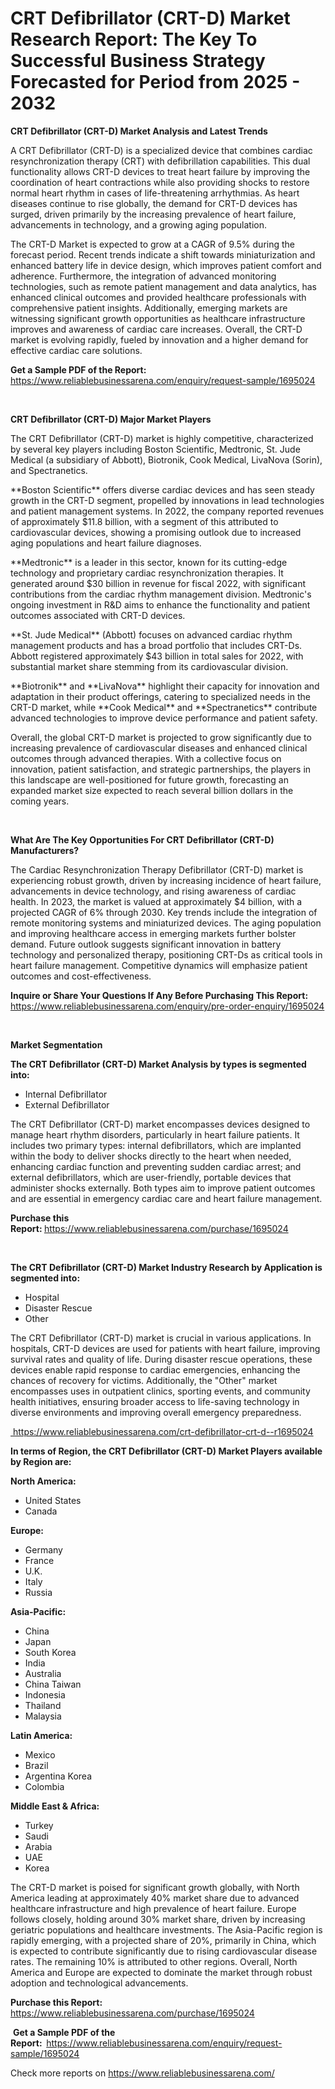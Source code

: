 <p><h1>CRT Defibrillator (CRT-D) Market Research Report: The Key To Successful Business Strategy Forecasted for Period from 2025 - 2032</h1></p><p><strong>CRT Defibrillator (CRT-D) Market Analysis and Latest Trends</strong></p>
<p><p>A CRT Defibrillator (CRT-D) is a specialized device that combines cardiac resynchronization therapy (CRT) with defibrillation capabilities. This dual functionality allows CRT-D devices to treat heart failure by improving the coordination of heart contractions while also providing shocks to restore normal heart rhythm in cases of life-threatening arrhythmias. As heart diseases continue to rise globally, the demand for CRT-D devices has surged, driven primarily by the increasing prevalence of heart failure, advancements in technology, and a growing aging population.</p><p>The CRT-D Market is expected to grow at a CAGR of 9.5% during the forecast period. Recent trends indicate a shift towards miniaturization and enhanced battery life in device design, which improves patient comfort and adherence. Furthermore, the integration of advanced monitoring technologies, such as remote patient management and data analytics, has enhanced clinical outcomes and provided healthcare professionals with comprehensive patient insights. Additionally, emerging markets are witnessing significant growth opportunities as healthcare infrastructure improves and awareness of cardiac care increases. Overall, the CRT-D market is evolving rapidly, fueled by innovation and a higher demand for effective cardiac care solutions.</p></p>
<p><strong>Get a Sample PDF of the Report:&nbsp;</strong> <a href="https://www.reliablebusinessarena.com/enquiry/request-sample/1695024?utm_campaign=3267&utm_medium=2&utm_source=Github&utm_content=ia&utm_term=25032025&utm_id=crt-defibrillator-crt-d">https://www.reliablebusinessarena.com/enquiry/request-sample/1695024</a></p>
<p>&nbsp;</p>
<p><strong>CRT Defibrillator (CRT-D) Major Market Players</strong></p>
<p><p>The CRT Defibrillator (CRT-D) market is highly competitive, characterized by several key players including Boston Scientific, Medtronic, St. Jude Medical (a subsidiary of Abbott), Biotronik, Cook Medical, LivaNova (Sorin), and Spectranetics. </p><p>**Boston Scientific** offers diverse cardiac devices and has seen steady growth in the CRT-D segment, propelled by innovations in lead technologies and patient management systems. In 2022, the company reported revenues of approximately $11.8 billion, with a segment of this attributed to cardiovascular devices, showing a promising outlook due to increased aging populations and heart failure diagnoses.</p><p>**Medtronic** is a leader in this sector, known for its cutting-edge technology and proprietary cardiac resynchronization therapies. It generated around $30 billion in revenue for fiscal 2022, with significant contributions from the cardiac rhythm management division. Medtronic's ongoing investment in R&D aims to enhance the functionality and patient outcomes associated with CRT-D devices.</p><p>**St. Jude Medical** (Abbott) focuses on advanced cardiac rhythm management products and has a broad portfolio that includes CRT-Ds. Abbott registered approximately $43 billion in total sales for 2022, with substantial market share stemming from its cardiovascular division. </p><p>**Biotronik** and **LivaNova** highlight their capacity for innovation and adaptation in their product offerings, catering to specialized needs in the CRT-D market, while **Cook Medical** and **Spectranetics** contribute advanced technologies to improve device performance and patient safety.</p><p>Overall, the global CRT-D market is projected to grow significantly due to increasing prevalence of cardiovascular diseases and enhanced clinical outcomes through advanced therapies. With a collective focus on innovation, patient satisfaction, and strategic partnerships, the players in this landscape are well-positioned for future growth, forecasting an expanded market size expected to reach several billion dollars in the coming years.</p></p>
<p>&nbsp;</p>
<p><strong>What Are The Key Opportunities For CRT Defibrillator (CRT-D) Manufacturers?</strong></p>
<p><p>The Cardiac Resynchronization Therapy Defibrillator (CRT-D) market is experiencing robust growth, driven by increasing incidence of heart failure, advancements in device technology, and rising awareness of cardiac health. In 2023, the market is valued at approximately $4 billion, with a projected CAGR of 6% through 2030. Key trends include the integration of remote monitoring systems and miniaturized devices. The aging population and improving healthcare access in emerging markets further bolster demand. Future outlook suggests significant innovation in battery technology and personalized therapy, positioning CRT-Ds as critical tools in heart failure management. Competitive dynamics will emphasize patient outcomes and cost-effectiveness.</p></p>
<p><strong>Inquire or Share Your Questions If Any Before Purchasing This Report:</strong> <a href="https://www.reliablebusinessarena.com/enquiry/pre-order-enquiry/1695024?utm_campaign=3267&utm_medium=2&utm_source=Github&utm_content=ia&utm_term=25032025&utm_id=crt-defibrillator-crt-d">https://www.reliablebusinessarena.com/enquiry/pre-order-enquiry/1695024</a></p>
<p>&nbsp;</p>
<p><strong>Market Segmentation</strong></p>
<p><strong>The CRT Defibrillator (CRT-D) Market Analysis by types is segmented into:</strong></p>
<p><ul><li>Internal Defibrillator</li><li>External Defibrillator</li></ul></p>
<p><p>The CRT Defibrillator (CRT-D) market encompasses devices designed to manage heart rhythm disorders, particularly in heart failure patients. It includes two primary types: internal defibrillators, which are implanted within the body to deliver shocks directly to the heart when needed, enhancing cardiac function and preventing sudden cardiac arrest; and external defibrillators, which are user-friendly, portable devices that administer shocks externally. Both types aim to improve patient outcomes and are essential in emergency cardiac care and heart failure management.</p></p>
<p><strong>Purchase this Report:&nbsp;</strong><a href="https://www.reliablebusinessarena.com/purchase/1695024?utm_campaign=3267&utm_medium=2&utm_source=Github&utm_content=ia&utm_term=25032025&utm_id=crt-defibrillator-crt-d">https://www.reliablebusinessarena.com/purchase/1695024</a></p>
<p>&nbsp;</p>
<p><strong>The CRT Defibrillator (CRT-D) Market Industry Research by Application is segmented into:</strong></p>
<p><ul><li>Hospital</li><li>Disaster Rescue</li><li>Other</li></ul></p>
<p><p>The CRT Defibrillator (CRT-D) market is crucial in various applications. In hospitals, CRT-D devices are used for patients with heart failure, improving survival rates and quality of life. During disaster rescue operations, these devices enable rapid response to cardiac emergencies, enhancing the chances of recovery for victims. Additionally, the "Other" market encompasses uses in outpatient clinics, sporting events, and community health initiatives, ensuring broader access to life-saving technology in diverse environments and improving overall emergency preparedness.</p></p>
<p><a href="https://www.reliablebusinessarena.com/crt-defibrillator-crt-d--r1695024?utm_campaign=3267&utm_medium=2&utm_source=Github&utm_content=ia&utm_term=25032025&utm_id=crt-defibrillator-crt-d">&nbsp;https://www.reliablebusinessarena.com/crt-defibrillator-crt-d--r1695024</a></p>
<p><strong>In terms of Region, the CRT Defibrillator (CRT-D) Market Players available by Region are:</strong></p>
<p>
    <p> <strong> North America: </strong>
        <ul>
            <li>United States</li>
            <li>Canada</li>
        </ul>
        </p> 
    <p> <strong> Europe: </strong>
        <ul>
            <li>Germany</li>
            <li>France</li>
            <li>U.K.</li>
            <li>Italy</li>
            <li>Russia</li>
        </ul>
        </p> 
    <p> <strong> Asia-Pacific: </strong>
        <ul>
            <li>China</li>
            <li>Japan</li>
            <li>South Korea</li>
            <li>India</li>
            <li>Australia</li>
            <li>China Taiwan</li>
            <li>Indonesia</li>
            <li>Thailand</li>
            <li>Malaysia</li>
        </ul>
        </p> 
    <p> <strong> Latin America: </strong>
        <ul>
            <li>Mexico</li>
            <li>Brazil</li>
            <li>Argentina Korea</li>
            <li>Colombia</li>
        </ul>
        </p> 
    <p> <strong> Middle East & Africa: </strong>
        <ul>
            <li>Turkey</li>
            <li>Saudi</li>
            <li>Arabia</li>
            <li>UAE</li>
            <li>Korea</li>
        </ul>
    </p>
    </p>
<p><p>The CRT-D market is poised for significant growth globally, with North America leading at approximately 40% market share due to advanced healthcare infrastructure and high prevalence of heart failure. Europe follows closely, holding around 30% market share, driven by increasing geriatric populations and healthcare investments. The Asia-Pacific region is rapidly emerging, with a projected share of 20%, primarily in China, which is expected to contribute significantly due to rising cardiovascular disease rates. The remaining 10% is attributed to other regions. Overall, North America and Europe are expected to dominate the market through robust adoption and technological advancements.</p></p>
<p><strong>Purchase this Report: </strong><a href="https://www.reliablebusinessarena.com/purchase/1695024?utm_campaign=3267&utm_medium=2&utm_source=Github&utm_content=ia&utm_term=25032025&utm_id=crt-defibrillator-crt-d">https://www.reliablebusinessarena.com/purchase/1695024</a></p>
<p>&nbsp;<strong>Get a Sample PDF of the Report:&nbsp;&nbsp;</strong><a href="https://www.reliablebusinessarena.com/enquiry/request-sample/1695024?utm_campaign=3267&utm_medium=2&utm_source=Github&utm_content=ia&utm_term=25032025&utm_id=crt-defibrillator-crt-d">https://www.reliablebusinessarena.com/enquiry/request-sample/1695024</a></p>
<p><strong></strong></p>
<p>Check more reports on <a href="https://www.reliablebusinessarena.com/?utm_campaign=3267&utm_medium=2&utm_source=Github&utm_content=ia&utm_term=25032025&utm_id=crt-defibrillator-crt-d">https://www.reliablebusinessarena.com/</a></p>